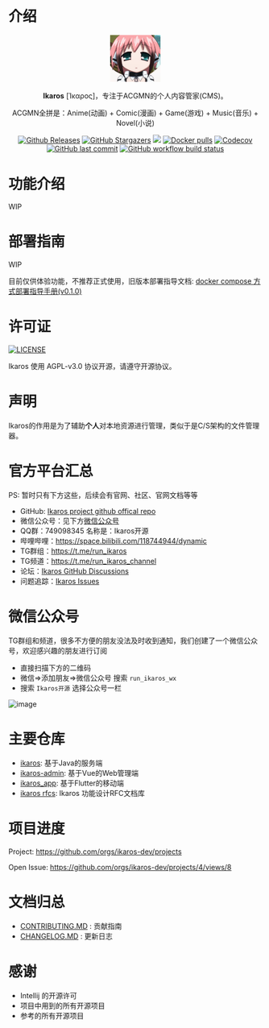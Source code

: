 # 介绍

<p align="center">
    <a href="#" target="_blank">
        <img width="100" src="assets/logo.png" alt="Ikaros logo" />
    </a>
</p>

<p align="center"><b>Ikaros</b> [Ίκαρος]，专注于ACGMN的个人内容管家(CMS)。</p>

<p align="center">ACGMN全拼是：Anime(动画) + Comic(漫画) + Game(游戏) + Music(音乐) + Novel(小说)</p>

<p align="center">
<a href="https://github.com/ikaros-dev/ikaros/releases"><img alt="Github Releases" src="https://img.shields.io/github/v/release/ikaros-dev/ikaros?include_prereleases&style=flat-square" /></a>
<a href="https://github.com/ikaros-dev/ikaros/stargazers"><img alt="GitHub Stargazers" src="https://img.shields.io/github/stars/ikaros-dev/ikaros.svg?style=flat-square&label=Stars&logo=github" /></a>
<a href="https://github.com/ikaros-dev/ikaros/issues"><img src="https://img.shields.io/github/issues/ikaros-dev/ikaros?color=blue&style=flat-square"/></a>
<a href="https://hub.docker.com/r/ikarosrun/ikaros"><img alt="Docker pulls" src="https://img.shields.io/docker/pulls/liguohaocn/ikaros?style=flat-square" /></a>
<a href="https://app.codecov.io/github/ikaros-dev/ikaros"><img alt="Codecov" src="https://img.shields.io/codecov/c/github/ikaros-dev/ikaros/master?style=flat-square" /></a>
<a href="https://github.com/ikaros-dev/ikaros/commits"><img alt="GitHub last commit" src="https://img.shields.io/github/last-commit/ikaros-dev/ikaros.svg?style=flat-square" /></a>
<a href="https://github.com/ikaros-dev/ikaros/actions"><img alt="GitHub workflow build status" src="https://img.shields.io/github/actions/workflow/status/ikaros-dev/ikaros/CI.yml?branch=master&style=flat-square" /></a>
<br />
</p>


# 功能介绍
WIP

# 部署指南
WIP

目前仅供体验功能，不推荐正式使用，旧版本部署指导文档: [docker compose 方式部署指导手册(v0.1.0)](https://github.com/ikaros-dev/ikaros/blob/v0.1.0/docs/deploy/deploy-with-docker-compose.md)

# 许可证
<a href="https://github.com/ikaros-dev/ikaros/blob/master/LICENSE"><img alt="LICENSE" src="https://img.shields.io/github/license/ikaros-dev/ikaros?style=flat-square" /></a>

Ikaros 使用 AGPL-v3.0 协议开源，请遵守开源协议。

# 声明
Ikaros的作用是为了辅助**个人**对本地资源进行管理，类似于是C/S架构的文件管理器。


# 官方平台汇总

PS: 暂时只有下方这些，后续会有官网、社区、官网文档等等

- GitHub: [Ikaros project github offical repo](https://github.com/ikaros-dev/ikaros)
- 微信公众号：见下方[微信公众号](#微信公众号)
- QQ群：749098345 名称是：Ikaros开源
- 哔哩哔哩：https://space.bilibili.com/118744944/dynamic
- TG群组：https://t.me/run_ikaros
- TG频道：https://t.me/run_ikaros_channel
- 论坛：[Ikaros GitHub Discussions](https://github.com/orgs/ikaros-dev/discussions)
- 问题追踪：[Ikaros Issues](https://github.com/ikaros-dev/ikaros/issues)

# 微信公众号

TG群组和频道，很多不方便的朋友没法及时收到通知，我们创建了一个微信公众号，欢迎感兴趣的朋友进行订阅

- 直接扫描下方的二维码
- 微信=>添加朋友=>微信公众号 搜索 `run_ikaros_wx`
- 搜索 `Ikaros开源` 选择公众号一栏

![image](https://user-images.githubusercontent.com/46225881/205643915-e41b46a3-b094-4e50-8458-9417139add7a.png)

# 主要仓库

- [ikaros](https://github.com/ikaros-dev/ikaros): 基于Java的服务端
- [ikaros-admin](https://github.com/ikaros-dev/ikaros-admin): 基于Vue的Web管理端
- [ikaros_app](https://github.com/ikaros-dev/ikaros_app): 基于Flutter的移动端
- [ikaros rfcs](https://github.com/ikaros-dev/rfcs): Ikaros 功能设计RFC文档库

# 项目进度

Project: https://github.com/orgs/ikaros-dev/projects

Open Issue: https://github.com/orgs/ikaros-dev/projects/4/views/8

# 文档归总

- [CONTRIBUTING.MD](CONTRIBUTING.MD) : 贡献指南
- [CHANGELOG.MD](CHANGELOG.MD) : 更新日志

# 感谢

- Intellij 的开源许可
- 项目中用到的所有开源项目
- 参考的所有开源项目
